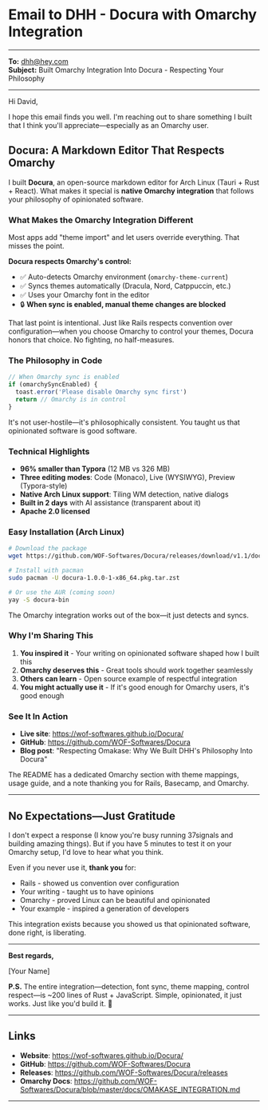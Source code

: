 # Email to DHH - Docura with Omarchy Integration

---

**To:** dhh@hey.com  
**Subject:** Built Omarchy Integration Into Docura - Respecting Your Philosophy  

---

Hi David,

I hope this email finds you well. I'm reaching out to share something I built that I think you'll appreciate—especially as an Omarchy user.

## **Docura: A Markdown Editor That Respects Omarchy**

I built **Docura**, an open-source markdown editor for Arch Linux (Tauri + Rust + React). What makes it special is **native Omarchy integration** that follows your philosophy of opinionated software.

### **What Makes the Omarchy Integration Different**

Most apps add "theme import" and let users override everything. That misses the point.

**Docura respects Omarchy's control:**
- ✅ Auto-detects Omarchy environment (`omarchy-theme-current`)
- ✅ Syncs themes automatically (Dracula, Nord, Catppuccin, etc.)
- ✅ Uses your Omarchy font in the editor
- 🔒 **When sync is enabled, manual theme changes are blocked**

That last point is intentional. Just like Rails respects convention over configuration—when you choose Omarchy to control your themes, Docura honors that choice. No fighting, no half-measures.

### **The Philosophy in Code**

```javascript
// When Omarchy sync is enabled
if (omarchySyncEnabled) {
  toast.error('Please disable Omarchy sync first')
  return // Omarchy is in control
}
```

It's not user-hostile—it's philosophically consistent. You taught us that opinionated software is good software.

### **Technical Highlights**

- **96% smaller than Typora** (12 MB vs 326 MB)
- **Three editing modes**: Code (Monaco), Live (WYSIWYG), Preview (Typora-style)
- **Native Arch Linux support**: Tiling WM detection, native dialogs
- **Built in 2 days** with AI assistance (transparent about it)
- **Apache 2.0 licensed**

### **Easy Installation (Arch Linux)**

```bash
# Download the package
wget https://github.com/WOF-Softwares/Docura/releases/download/v1.1/docura-1.0.0-1-x86_64.pkg.tar.zst

# Install with pacman
sudo pacman -U docura-1.0.0-1-x86_64.pkg.tar.zst

# Or use the AUR (coming soon)
yay -S docura-bin
```

The Omarchy integration works out of the box—it just detects and syncs.

### **Why I'm Sharing This**

1. **You inspired it** - Your writing on opinionated software shaped how I built this
2. **Omarchy deserves this** - Great tools should work together seamlessly  
3. **Others can learn** - Open source example of respectful integration
4. **You might actually use it** - If it's good enough for Omarchy users, it's good enough

### **See It In Action**

- **Live site**: https://wof-softwares.github.io/Docura/
- **GitHub**: https://github.com/WOF-Softwares/Docura
- **Blog post**: "Respecting Omakase: Why We Built DHH's Philosophy Into Docura"

The README has a dedicated Omarchy section with theme mappings, usage guide, and a note thanking you for Rails, Basecamp, and Omarchy.

---

## **No Expectations—Just Gratitude**

I don't expect a response (I know you're busy running 37signals and building amazing things). But if you have 5 minutes to test it on your Omarchy setup, I'd love to hear what you think.

Even if you never use it, **thank you** for:
- Rails - showed us convention over configuration
- Your writing - taught us to have opinions
- Omarchy - proved Linux can be beautiful and opinionated
- Your example - inspired a generation of developers

This integration exists because you showed us that opinionated software, done right, is liberating.

---

**Best regards,**

[Your Name]

**P.S.** The entire integration—detection, font sync, theme mapping, control respect—is ~200 lines of Rust + JavaScript. Simple, opinionated, it just works. Just like you'd build it. 🙏

---

## Links

- **Website**: https://wof-softwares.github.io/Docura/
- **GitHub**: https://github.com/WOF-Softwares/Docura  
- **Releases**: https://github.com/WOF-Softwares/Docura/releases
- **Omarchy Docs**: https://github.com/WOF-Softwares/Docura/blob/master/docs/OMAKASE_INTEGRATION.md

---


